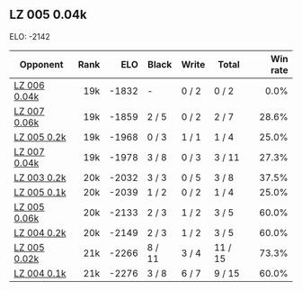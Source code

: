 ## LZ 005 0.04k ##

ELO: -2142

Opponent | Rank | ELO | Black | Write | Total | Win rate
---------|-----:|----:|-------|-------|-------|-------:
[LZ 006 0.04k](LZ%20006%200.04k.md) | 19k | -1832 | - | 0 / 2 | 0 / 2 | 0.0%
[LZ 007 0.06k](LZ%20007%200.06k.md) | 19k | -1859 | 2 / 5 | 0 / 2 | 2 / 7 | 28.6%
[LZ 005 0.2k](LZ%20005%200.2k.md) | 19k | -1968 | 0 / 3 | 1 / 1 | 1 / 4 | 25.0%
[LZ 007 0.04k](LZ%20007%200.04k.md) | 19k | -1978 | 3 / 8 | 0 / 3 | 3 / 11 | 27.3%
[LZ 003 0.2k](LZ%20003%200.2k.md) | 20k | -2032 | 3 / 3 | 0 / 5 | 3 / 8 | 37.5%
[LZ 005 0.1k](LZ%20005%200.1k.md) | 20k | -2039 | 1 / 2 | 0 / 2 | 1 / 4 | 25.0%
[LZ 005 0.06k](LZ%20005%200.06k.md) | 20k | -2133 | 2 / 3 | 1 / 2 | 3 / 5 | 60.0%
[LZ 004 0.2k](LZ%20004%200.2k.md) | 20k | -2149 | 2 / 3 | 1 / 2 | 3 / 5 | 60.0%
[LZ 005 0.02k](LZ%20005%200.02k.md) | 21k | -2266 | 8 / 11 | 3 / 4 | 11 / 15 | 73.3%
[LZ 004 0.1k](LZ%20004%200.1k.md) | 21k | -2276 | 3 / 8 | 6 / 7 | 9 / 15 | 60.0%
